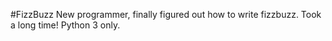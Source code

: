 #FizzBuzz
New programmer, finally figured out how to write fizzbuzz. Took a long time!
Python 3 only.
